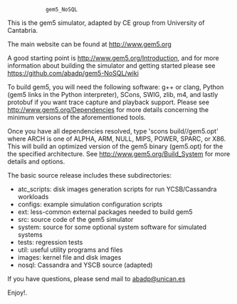 				gem5_NoSQL

This is the gem5 simulator, adapted by CE group from University of Cantabria.  

The main website can be found at http://www.gem5.org

A good starting point is http://www.gem5.org/Introduction, and for
more information about building the simulator and getting started
please see https://github.com/abadp/gem5-NoSQL/wiki

To build gem5, you will need the following software: g++ or clang,
Python (gem5 links in the Python interpreter), SCons, SWIG, zlib, m4,
and lastly protobuf if you want trace capture and playback
support. Please see http://www.gem5.org/Dependencies for more details
concerning the minimum versions of the aforementioned tools.

Once you have all dependencies resolved, type 'scons
build/<ARCH>/gem5.opt' where ARCH is one of ALPHA, ARM, NULL, MIPS,
POWER, SPARC, or X86. This will build an optimized version of the gem5
binary (gem5.opt) for the the specified architecture. See
http://www.gem5.org/Build_System for more details and options.

The basic source release includes these subdirectories:
   - atc_scripts: disk images generation scripts for run YCSB/Cassandra workloads  
   - configs: example simulation configuration scripts
   - ext: less-common external packages needed to build gem5
   - src: source code of the gem5 simulator
   - system: source for some optional system software for simulated systems
   - tests: regression tests
   - util: useful utility programs and files
   - images: kernel file and disk images 
   - nosql: Cassandra and YSCB source (adapted) 

If you have questions, please send mail to abadp@unican.es

Enjoy!.
